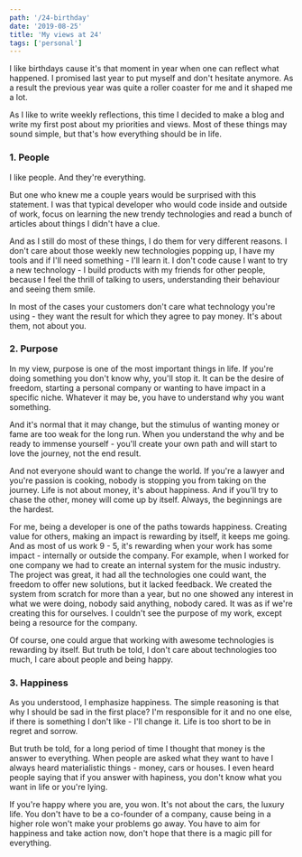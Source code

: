 ```yaml
---
path: '/24-birthday'
date: '2019-08-25'
title: 'My views at 24'
tags: ['personal']
---
```



I like birthdays cause it's that moment in year when one can reflect what happened. I promised last year to put myself and don't hesitate anymore. As a result the previous year was quite a roller coaster for me and it shaped me a lot. 

As I like to write weekly reflections, this time I decided to make a blog and write my first post about my priorities and views. Most of these things may sound simple, but that's how everything should be in life.

### 1. People

I like people. And they're everything.

But one who knew me a couple years would be surprised with this statement. I was that typical developer who would code inside and outside of work, focus on learning the new trendy technologies and read a bunch of articles about things I didn't have a clue.

And as I still do most of these things, I do them for very different reasons. I don't care about those weekly new technologies popping up, I have my tools and if I'll need something - I'll learn it. I don't code cause I want to try a new technology - I build products with my friends for other people, because I feel the thrill of talking to users, understanding their behaviour and seeing them smile.

In most of the cases your customers don't care what technology you're using - they want the result for which they agree to pay money. It's about them, not about you.

### 2. Purpose

In my view, purpose is one of the most important things in life. If you're doing something you don't know why, you'll stop it. It can be the desire of freedom, starting a personal company or wanting to have impact in a specific niche. Whatever it may be, you have to understand why you want something. 

And it's normal that it may change, but the stimulus of wanting money or fame are too weak for the long run. When you understand the why and be ready to immense yourself - you'll create your own path and will start to love the journey, not the end result.

And not everyone should want to change the world. If you're a lawyer and you're passion is cooking, nobody is stopping you from taking on the journey. Life is not about money, it's about happiness. And if you'll try to chase the other, money will come up by itself. Always, the beginnings are the hardest.

For me, being a developer is one of the paths towards happiness. Creating value for others, making an impact is rewarding by itself, it keeps me going. And as most of us work 9 - 5, it's rewarding when your work has some impact - internally or outside the company. For example, when I worked for one company we had to create an internal system for the music industry. The project was great, it had all the technologies one could want, the freedom to offer new solutions, but it lacked feedback. We created the system from scratch for more than a year, but no one showed any interest in what we were doing, nobody said anything, nobody cared. It was as if we're creating this for ourselves. I couldn't see the purpose of my work, except being a resource for the company.

Of course, one could argue that working with awesome technologies is rewarding by itself. But truth be told, I don't care about technologies too much, I care about people and being happy.

### 3. Happiness

As you understood, I emphasize happiness. The simple reasoning is that why I should be sad in the first place? I'm responsible for it and no one else, if there is something I don't like - I'll change it. Life is too short to be in regret and sorrow.

But truth be told, for a long period of time I thought that money is the answer to everything. When people are asked what they want to have I always heard materialistic things - money, cars or houses. I even heard people saying that if you answer with hapiness, you don't know what you want in life or you're lying.

If you're happy where you are, you won. It's not about the cars, the luxury life. You don't have to be a co-founder of a company, cause being in a higher role won't make your problems go away. You have to aim for happiness and take action now, don't hope that there is a magic pill for everything.